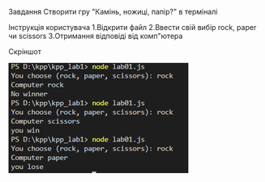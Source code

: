 
Завдання
Створити гру "Камінь, ножиці, папір?" в терміналі

Інструкція користувача
1.Відкрити файл 2.Ввести свій вибір rock, paper чи scissors 3.Отримання відповіді від комп"ютера

Скріншот

![Рис.1 - Скріншот гри](https://github.com/titan19/kpp2018lab01/blob/master/lab01.bmp)
